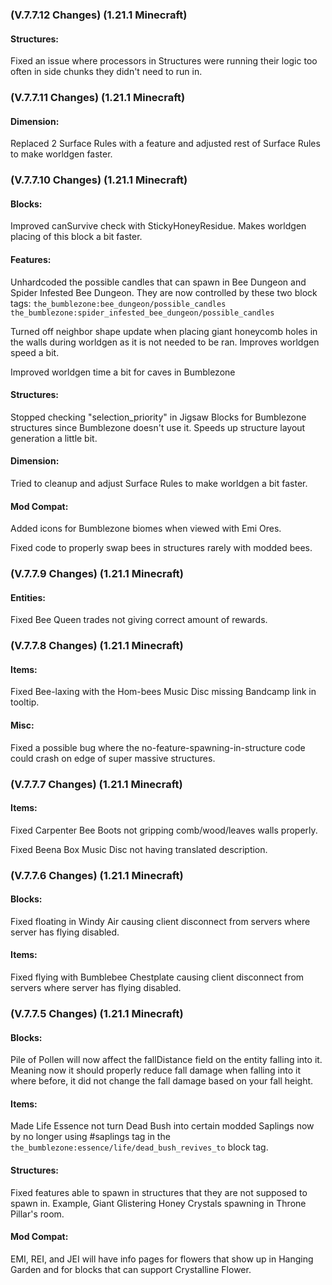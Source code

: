 ### **(V.7.7.12 Changes) (1.21.1 Minecraft)**

#### Structures:
Fixed an issue where processors in Structures were running their logic too often in side chunks they didn't need to run in.


### **(V.7.7.11 Changes) (1.21.1 Minecraft)**

#### Dimension:
Replaced 2 Surface Rules with a feature and adjusted rest of Surface Rules to make worldgen faster.


### **(V.7.7.10 Changes) (1.21.1 Minecraft)**

#### Blocks:
Improved canSurvive check with StickyHoneyResidue. Makes worldgen placing of this block a bit faster.

#### Features:
Unhardcoded the possible candles that can spawn in Bee Dungeon and Spider Infested Bee Dungeon. They are now controlled by these two block tags:
 `the_bumblezone:bee_dungeon/possible_candles`
 `the_bumblezone:spider_infested_bee_dungeon/possible_candles`

Turned off neighbor shape update when placing giant honeycomb holes in the walls during worldgen as it is not needed to be ran.
 Improves worldgen speed a bit.

Improved worldgen time a bit for caves in Bumblezone

#### Structures:
Stopped checking "selection_priority" in Jigsaw Blocks for Bumblezone structures since Bumblezone doesn't use it. Speeds up structure layout generation a little bit.

#### Dimension:
Tried to cleanup and adjust Surface Rules to make worldgen a bit faster.

#### Mod Compat:
Added icons for Bumblezone biomes when viewed with Emi Ores.

Fixed code to properly swap bees in structures rarely with modded bees.


### **(V.7.7.9 Changes) (1.21.1 Minecraft)**

#### Entities:
Fixed Bee Queen trades not giving correct amount of rewards.


### **(V.7.7.8 Changes) (1.21.1 Minecraft)**

#### Items:
Fixed Bee-laxing with the Hom-bees Music Disc missing Bandcamp link in tooltip.

#### Misc:
Fixed a possible bug where the no-feature-spawning-in-structure code could crash on edge of super massive structures.


### **(V.7.7.7 Changes) (1.21.1 Minecraft)**

#### Items:
Fixed Carpenter Bee Boots not gripping comb/wood/leaves walls properly.

Fixed Beena Box Music Disc not having translated description.


### **(V.7.7.6 Changes) (1.21.1 Minecraft)**

#### Blocks:
Fixed floating in Windy Air causing client disconnect from servers where server has flying disabled.

#### Items:
Fixed flying with Bumblebee Chestplate causing client disconnect from servers where server has flying disabled.


### **(V.7.7.5 Changes) (1.21.1 Minecraft)**

#### Blocks:
Pile of Pollen will now affect the fallDistance field on the entity falling into it.
 Meaning now it should properly reduce fall damage when falling into it where before, it did not change the fall damage based on your fall height.

#### Items:
Made Life Essence not turn Dead Bush into certain modded Saplings now by no longer using #saplings tag in
 the `the_bumblezone:essence/life/dead_bush_revives_to` block tag.

#### Structures:
Fixed features able to spawn in structures that they are not supposed to spawn in. 
 Example, Giant Glistering Honey Crystals spawning in Throne Pillar's room.

#### Mod Compat:
EMI, REI, and JEI will have info pages for flowers that show up in Hanging Garden and for blocks that can support Crystalline Flower.
